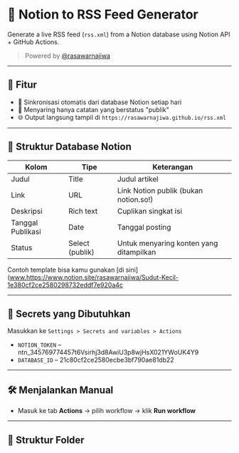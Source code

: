 # 📰 Notion to RSS Feed Generator

Generate a live RSS feed (`rss.xml`) from a Notion database using Notion API + GitHub Actions.

> Powered by [@rasawarnajiwa](https://rasawarnajiwa.github.io)

---

## 🚀 Fitur
- 🔁 Sinkronisasi otomatis dari database Notion setiap hari
- 📝 Menyaring hanya catatan yang berstatus "publik"
- 🌐 Output langsung tampil di `https://rasawarnajiwa.github.io/rss.xml`

---

## 🧱 Struktur Database Notion

| Kolom               | Tipe            | Keterangan                             |
|---------------------|------------------|-----------------------------------------|
| Judul               | Title            | Judul artikel                           |
| Link                | URL              | Link Notion publik (bukan notion.so!)   |
| Deskripsi           | Rich text        | Cuplikan singkat isi                    |
| Tanggal Publikasi   | Date             | Tanggal posting                         |
| Status              | Select (publik)  | Untuk menyaring konten yang ditampilkan |

Contoh template bisa kamu gunakan [di sini](www.https://www.notion.site/rasawarnajiwa/Sudut-Kecil-1e380cf2ce2580298732eddf7e920a4c

---

## 🔐 Secrets yang Dibutuhkan

Masukkan ke `Settings > Secrets and variables > Actions`

- `NOTION_TOKEN` – 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
- `DATABASE_ID` – 21c80cf2ce2580ecbe3bf790ae81db22

---

## 🛠️ Menjalankan Manual

- Masuk ke tab **Actions** → pilih workflow → klik **Run workflow**

---

## 📂 Struktur Folder

